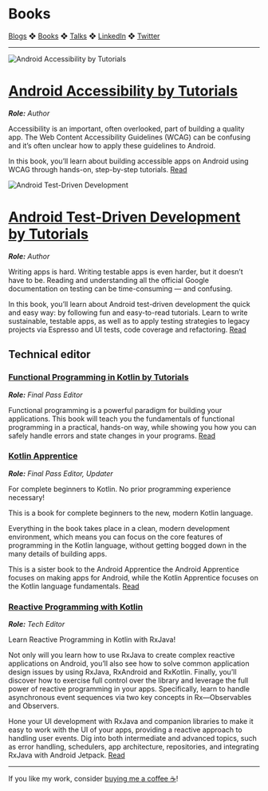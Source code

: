 # Books

[Blogs](blogs.md) ❖ [Books](books.md) ❖ [Talks](talks.md) ❖ [LinkedIn](https://www.linkedin.com/in/victoriagonda/) ❖ [Twitter](https://twitter.com/TTGonda)

---

![Android Accessibility by Tutorials](images/acca.png)

# [Android Accessibility by Tutorials](https://www.kodeco.com/books/android-accessibility-by-tutorials/)
_**Role:** Author_

Accessibility is an important, often overlooked, part of building a quality app. The Web Content Accessibility Guidelines (WCAG) can be confusing and it’s often unclear how to apply these guidelines to Android.

In this book, you’ll learn about building accessible apps on Android using WCAG through hands-on, step-by-step tutorials. [Read](https://www.kodeco.com/books/android-accessibility-by-tutorials/)

![Android Test-Driven Development](images/atdd.png)

# [Android Test-Driven Development by Tutorials](https://www.kodeco.com/books/android-test-driven-development-by-tutorials/)
_**Role:** Author_

Writing apps is hard. Writing testable apps is even harder, but it doesn’t have to be. Reading and understanding all the official Google documentation on testing can be time-consuming — and confusing.

In this book, you’ll learn about Android test-driven development the quick and easy way: by following fun and easy-to-read tutorials. Learn to write sustainable, testable apps, as well as to apply testing strategies to legacy projects via Espresso and UI tests, code coverage and refactoring. [Read](https://www.kodeco.com/books/android-test-driven-development-by-tutorials/)

## Technical editor

### [Functional Programming in Kotlin by Tutorials](https://www.kodeco.com/books/functional-programming-in-kotlin-by-tutorials)
_**Role:** Final Pass Editor_

Functional programming is a powerful paradigm for building your applications. This book will teach you the fundamentals of functional programming in a practical, hands-on way, while showing you how you can safely handle errors and state changes in your programs. [Read](https://www.kodeco.com/books/functional-programming-in-kotlin-by-tutorials)

### [Kotlin Apprentice](https://www.kodeco.com/books/kotlin-apprentice)
_**Role:** Final Pass Editor, Updater_

For complete beginners to Kotlin. No prior programming experience necessary!

This is a book for complete beginners to the new, modern Kotlin language.

Everything in the book takes place in a clean, modern development environment, which means you can focus on the core features of programming in the Kotlin language, without getting bogged down in the many details of building apps.

This is a sister book to the Android Apprentice the Android Apprentice focuses on making apps for Android, while the Kotlin Apprentice focuses on the Kotlin language fundamentals. [Read](https://www.kodeco.com/books/kotlin-apprentice)

### [Reactive Programming with Kotlin](https://www.kodeco.com/books/reactive-programming-with-kotlin/)
_**Role:** Tech Editor_

Learn Reactive Programming in Kotlin with RxJava!

Not only will you learn how to use RxJava to create complex reactive applications on Android, you’ll also see how to solve common application design issues by using RxJava, RxAndroid and RxKotlin. Finally, you’ll discover how to exercise full control over the library and leverage the full power of reactive programming in your apps. Specifically, learn to handle asynchronous event sequences via two key concepts in Rx—Observables and Observers.

Hone your UI development with RxJava and companion libraries to make it easy to work with the UI of your apps, providing a reactive approach to handling user events. Dig into both intermediate and advanced topics, such as error handling, schedulers, app architecture, repositories, and integrating RxJava with Android Jetpack. [Read](https://www.kodeco.com/books/reactive-programming-with-kotlin/)

---

If you like my work, consider [buying me a coffee ☕](https://www.buymeacoffee.com/96JjLEW)!
